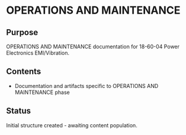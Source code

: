 # OPERATIONS AND MAINTENANCE

## Purpose
OPERATIONS AND MAINTENANCE documentation for 18-60-04 Power Electronics EMI/Vibration.

## Contents
- Documentation and artifacts specific to OPERATIONS AND MAINTENANCE phase

## Status
Initial structure created - awaiting content population.
